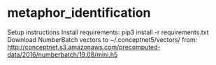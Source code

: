 # metaphor_identification

Setup instructions
Install requirements:
    pip3 install -r requirements.txt
Download NumberBatch vectors to ~/.conceptnet5/vectors/ from:
    http://conceptnet.s3.amazonaws.com/precomputed-data/2016/numberbatch/19.08/mini.h5
